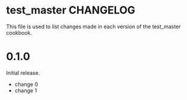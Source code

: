 # test_master CHANGELOG

This file is used to list changes made in each version of the test_master cookbook.

# 0.1.0

Initial release.

- change 0
- change 1


